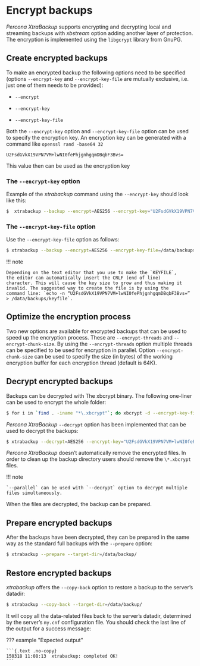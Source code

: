 # Encrypt backups

*Percona XtraBackup* supports encrypting and decrypting local and streaming
backups with *xbstream* option adding another layer of protection. The
encryption is implemented using the `libgcrypt` library from GnuPG.

## Create encrypted backups

To make an encrypted backup the following options need to be specified (options
`--encrypt-key` and `--encrypt-key-file` are mutually exclusive,
i.e. just one of them needs to be provided):


* `--encrypt`


* `--encrypt-key`


* `--encrypt-key-file`

Both the `--encrypt-key` option and
`--encrypt-key-file` option can be used to specify the
encryption key. An encryption key can be generated with a command like
`openssl rand -base64 32`

```text
U2FsdGVkX19VPN7VM+lwNI0fePhjgnhgqmDBqbF3Bvs=
```

This value then can be used as the encryption key

### The `--encrypt-key` option

Example of the *xtrabackup* command using the `--encrypt-key` should
look like this:

```{.bash data-prompt="$"}
$  xtrabackup --backup --encrypt=AES256 --encrypt-key="U2FsdGVkX19VPN7VM+lwNI0fePhjgnhgqmDBqbF3Bvs=" --target-dir=/data/backup
```

### The `--encrypt-key-file` option

Use the `--encrypt-key-file` option as follows:

```{.bash data-prompt="$"}
$ xtrabackup --backup --encrypt=AES256 --encrypt-key-file=/data/backups/keyfile --target-dir=/data/backup
```

!!! note
   
    Depending on the text editor that you use to make the `KEYFILE`,
    the editor can automatically insert the CRLF (end of line)
    character. This will cause the key size to grow and thus making it
    invalid. The suggested way to create the file is by using the
    command line: `echo -n “U2FsdGVkX19VPN7VM+lwNI0fePhjgnhgqmDBqbF3Bvs=” > /data/backups/keyfile`.

## Optimize the encryption process

Two new options are available for encrypted backups that can be used to speed up
the encryption process. These are `--encrypt-threads` and
`--encrypt-chunk-size`. By using the `--encrypt-threads` option
multiple threads can be specified to be used for encryption in parallel. Option
`--encrypt-chunk-size` can be used to specify the size (in bytes) of the
working encryption buffer for each encryption thread (default is 64K).

## Decrypt encrypted backups

Backups can be decrypted with The xbcrypt binary. The following one-liner can be
used to encrypt the whole folder:

```{.bash data-prompt="$"}
$ for i in `find . -iname "*\.xbcrypt"`; do xbcrypt -d --encrypt-key-file=/root/secret_key --encrypt-algo=AES256 < $i > $(dirname $i)/$(basename $i .xbcrypt) && rm $i; done
```

*Percona XtraBackup* `--decrypt` option has been implemented that can be
used to decrypt the backups:

```{.bash data-prompt="$"}
$ xtrabackup --decrypt=AES256 --encrypt-key="U2FsdGVkX19VPN7VM+lwNI0fePhjgnhgqmDBqbF3Bvs=" --target-dir=/data/backup/
```

*Percona XtraBackup* doesn’t automatically remove the encrypted files. In order
to clean up the backup directory users should remove the `\*.xbcrypt` files.

!!! note
   
    `--parallel` can be used with `--decrypt` option to decrypt multiple files simultaneously.

When the files are decrypted, the backup can be prepared.

## Prepare encrypted backups

After the backups have been decrypted, they can be prepared in the same way as
the standard full backups with the `--prepare` option:

```{.bash data-prompt="$"}
$ xtrabackup --prepare --target-dir=/data/backup/
```

## Restore encrypted backups

*xtrabackup* offers the `--copy-back` option to restore a backup to the
server’s datadir:

```{.bash data-prompt="$"}
$ xtrabackup --copy-back --target-dir=/data/backup/
```

It will copy all the data-related files back to the server’s datadir,
determined by the server’s `my.cnf` configuration file. You should check
the last line of the output for a success message:

??? example "Expected output"

    ```{.text .no-copy}
    150318 11:08:13  xtrabackup: completed OK!
    ```
